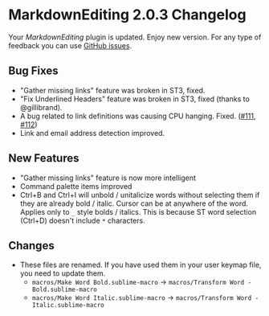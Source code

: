 # MarkdownEditing 2.0.3 Changelog

Your _MarkdownEditing_ plugin is updated. Enjoy new version. For any type of feedback you can use [GitHub issues][issues].

## Bug Fixes

* "Gather missing links" feature was broken in ST3, fixed.
* "Fix Underlined Headers" feature was broken in ST3, fixed (thanks to @gillibrand).
* A bug related to link definitions was causing CPU hanging. Fixed. ([#111][], [#112][])
* Link and email address detection improved.

## New Features

* "Gather missing links" feature is now more intelligent
* Command palette items improved
* Ctrl+B and Ctrl+I will unbold / unitalicize words without selecting them if they are already bold / italic. Cursor can be at anywhere of the word. Applies only to `_` style bolds / italics. This is because ST word selection (Ctrl+D) doesn't include `*` characters.

## Changes

* These files are renamed. If you have used them in your user keymap file, you need to update them.
    - `macros/Make Word Bold.sublime-macro`     -> `macros/Transform Word - Bold.sublime-macro`
    - `macros/Make Word Italic.sublime-macro`   -> `macros/Transform Word - Italic.sublime-macro`

[issues]: https://github.com/SublimeText-Markdown/MarkdownEditing/issues
[#111]: https://github.com/SublimeText-Markdown/MarkdownEditing/issues/111
[#112]: https://github.com/SublimeText-Markdown/MarkdownEditing/issues/112
